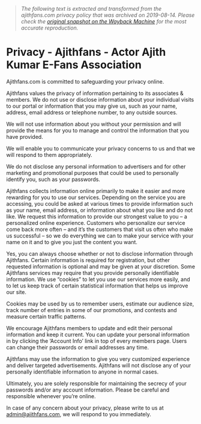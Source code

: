 > *The following text is extracted and transformed from the ajithfans.com privacy policy that was archived on 2019-08-14. Please check the [original snapshot on the Wayback Machine](https://web.archive.org/web/20190814164622id_/http%3A//www.ajithfans.com/privacy) for the most accurate reproduction.*

# Privacy - Ajithfans - Actor Ajith Kumar E-Fans Association

Ajithfans.com is committed to safeguarding your privacy online.

Ajithfans values the privacy of information pertaining to its associates & members. We do not use or disclose information about your individual visits to our portal or information that you may give us, such as your name, address, email address or telephone number, to any outside sources.

We will not use information about you without your permission and will provide the means for you to manage and control the information that you have provided.

We will enable you to communicate your privacy concerns to us and that we will respond to them appropriately.

We do not disclose any personal information to advertisers and for other marketing and promotional purposes that could be used to personally identify you, such as your passwords.

Ajithfans collects information online primarily to make it easier and more rewarding for you to use our services. Depending on the service you are accessing, you could be asked at various times to provide information such as your name, email address, or information about what you like and do not like. We request this information to provide our strongest value to you – a personalized online experience. Customers who personalize our service come back more often – and it’s the customers that visit us often who make us successful – so we do everything we can to make your service with your name on it and to give you just the content you want.

Yes, you can always choose whether or not to disclose information through Ajithfans. Certain information is required for registration, but other requested information is optional and may be given at your discretion. Some Ajithfans services may require that you provide personally identifiable information. We use “cookies” to let you use our services more easily, and to let us keep track of certain statistical information that helps us improve our site.

Cookies may be used by us to remember users, estimate our audience size, track number of entries in some of our promotions, and contests and measure certain traffic patterns.

We encourage Ajithfans members to update and edit their personal information and keep it current. You can update your personal information in by clicking the ‘Account Info’ link in top of every members page. Users can change their passwords or email addresses any time.

Ajithfans may use the information to give you very customized experience and deliver targeted advertisements. Ajithfans will not disclose any of your personally identifiable information to anyone in normal cases.

Ultimately, you are solely responsible for maintaining the secrecy of your passwords and/or any account information. Please be careful and responsible whenever you’re online.

In case of any concern about your privacy, please write to us at [ admin@ajithfans.com](mailto:adminr@ajithfans.com), we will respond to you immediately.
